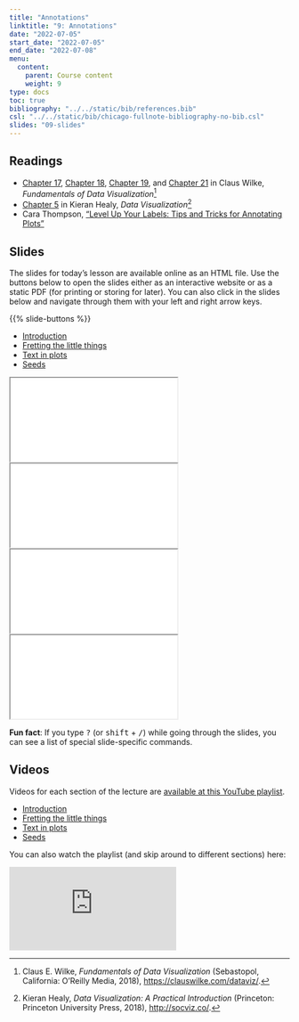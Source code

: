 ```yaml
---
title: "Annotations"
linktitle: "9: Annotations"
date: "2022-07-05"
start_date: "2022-07-05"
end_date: "2022-07-08"
menu:
  content:
    parent: Course content
    weight: 9
type: docs
toc: true
bibliography: "../../static/bib/references.bib"
csl: "../../static/bib/chicago-fullnote-bibliography-no-bib.csl"
slides: "09-slides"
---
```


## Readings

-   <i class="fas fa-book"></i> [Chapter 17](https://clauswilke.com/dataviz/redundant-coding.html), [Chapter 18](https://clauswilke.com/dataviz/multi-panel-figures.html), [Chapter 19](https://clauswilke.com/dataviz/figure-titles-captions.html), and [Chapter 21](https://clauswilke.com/dataviz/small-axis-labels.html) in Claus Wilke, *Fundamentals of Data Visualization*[^1]
-   <i class="fas fa-book"></i> [Chapter 5](http://socviz.co/workgeoms.html) in Kieran Healy, *Data Visualization*[^2]
-   <i class="fas fa-external-link-square-alt"></i> Cara Thompson, [“Level Up Your Labels: Tips and Tricks for Annotating Plots”](https://www.cararthompson.com/talks/user2022)

## Slides

The slides for today’s lesson are available online as an HTML file. Use the buttons below to open the slides either as an interactive website or as a static PDF (for printing or storing for later). You can also click in the slides below and navigate through them with your left and right arrow keys.

{{% slide-buttons %}}

<ul class="nav nav-tabs" id="slide-tabs" role="tablist">
<li class="nav-item">
<a class="nav-link active" id="introduction-tab" data-toggle="tab" href="#introduction" role="tab" aria-controls="introduction" aria-selected="true">Introduction</a>
</li>
<li class="nav-item">
<a class="nav-link" id="fretting-the-little-things-tab" data-toggle="tab" href="#fretting-the-little-things" role="tab" aria-controls="fretting-the-little-things" aria-selected="false">Fretting the little things</a>
</li>
<li class="nav-item">
<a class="nav-link" id="text-in-plots-tab" data-toggle="tab" href="#text-in-plots" role="tab" aria-controls="text-in-plots" aria-selected="false">Text in plots</a>
</li>
<li class="nav-item">
<a class="nav-link" id="seeds-tab" data-toggle="tab" href="#seeds" role="tab" aria-controls="seeds" aria-selected="false">Seeds</a>
</li>
</ul>

<div id="slide-tabs" class="tab-content">

<div id="introduction" class="tab-pane fade show active" role="tabpanel" aria-labelledby="introduction-tab">

<div class="embed-responsive embed-responsive-16by9">

<iframe class="embed-responsive-item" src="/slides/09-slides.html#1">
</iframe>

</div>

</div>

<div id="fretting-the-little-things" class="tab-pane fade" role="tabpanel" aria-labelledby="fretting-the-little-things-tab">

<div class="embed-responsive embed-responsive-16by9">

<iframe class="embed-responsive-item" src="/slides/09-slides.html#little-things">
</iframe>

</div>

</div>

<div id="text-in-plots" class="tab-pane fade" role="tabpanel" aria-labelledby="text-in-plots-tab">

<div class="embed-responsive embed-responsive-16by9">

<iframe class="embed-responsive-item" src="/slides/09-slides.html#text">
</iframe>

</div>

</div>

<div id="seeds" class="tab-pane fade" role="tabpanel" aria-labelledby="seeds-tab">

<div class="embed-responsive embed-responsive-16by9">

<iframe class="embed-responsive-item" src="/slides/09-slides.html#seeds">
</iframe>

</div>

</div>

</div>

<div class="fyi">

**Fun fact**: If you type <kbd>?</kbd> (or <kbd>shift</kbd> + <kbd>/</kbd>) while going through the slides, you can see a list of special slide-specific commands.

</div>

## Videos

Videos for each section of the lecture are [available at this YouTube playlist](https://www.youtube.com/playlist?list=PLS6tnpTr39sG4NCNqLqHhIE7khPgrdRJD).

-   [Introduction](https://www.youtube.com/watch?v=1c51k2tmjBI&list=PLS6tnpTr39sG4NCNqLqHhIE7khPgrdRJD)
-   [Fretting the little things](https://www.youtube.com/watch?v=6p4K5_6KU9k&list=PLS6tnpTr39sG4NCNqLqHhIE7khPgrdRJD)
-   [Text in plots](https://www.youtube.com/watch?v=fdR78oXb_fI&list=PLS6tnpTr39sG4NCNqLqHhIE7khPgrdRJD)
-   [Seeds](https://www.youtube.com/watch?v=lV_Qak75E6I&list=PLS6tnpTr39sG4NCNqLqHhIE7khPgrdRJD)

You can also watch the playlist (and skip around to different sections) here:

<div class="embed-responsive embed-responsive-16by9">

<iframe class="embed-responsive-item" src="https://www.youtube.com/embed/playlist?list=PLS6tnpTr39sG4NCNqLqHhIE7khPgrdRJD" frameborder="0" allow="accelerometer; autoplay; encrypted-media; gyroscope; picture-in-picture" allowfullscreen>
</iframe>

</div>

[^1]: Claus E. Wilke, *Fundamentals of Data Visualization* (Sebastopol, California: O’Reilly Media, 2018), <https://clauswilke.com/dataviz/>.

[^2]: Kieran Healy, *Data Visualization: A Practical Introduction* (Princeton: Princeton University Press, 2018), <http://socviz.co/>.
